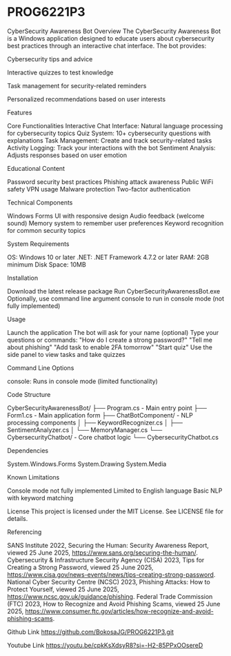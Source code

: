 # PROG6221P3

CyberSecurity Awareness Bot
Overview
The CyberSecurity Awareness Bot is a Windows application designed to educate users about cybersecurity best practices through an interactive chat interface. The bot provides:

Cybersecurity tips and advice

Interactive quizzes to test knowledge

Task management for security-related reminders

Personalized recommendations based on user interests

Features

Core Functionalities
Interactive Chat Interface: Natural language processing for cybersecurity topics
Quiz System: 10+ cybersecurity questions with explanations
Task Management: Create and track security-related tasks
Activity Logging: Track your interactions with the bot
Sentiment Analysis: Adjusts responses based on user emotion

Educational Content

Password security best practices
Phishing attack awareness
Public WiFi safety
VPN usage
Malware protection
Two-factor authentication

Technical Components

Windows Forms UI with responsive design
Audio feedback (welcome sound)
Memory system to remember user preferences
Keyword recognition for common security topics

System Requirements

OS: Windows 10 or later
.NET: .NET Framework 4.7.2 or later
RAM: 2GB minimum
Disk Space: 10MB

Installation

Download the latest release package
Run CyberSecurityAwarenessBot.exe
Optionally, use command line argument console to run in console mode (not fully implemented)

Usage

Launch the application
The bot will ask for your name (optional)
Type your questions or commands:
"How do I create a strong password?"
"Tell me about phishing"
"Add task to enable 2FA tomorrow"
"Start quiz"
Use the side panel to view tasks and take quizzes

Command Line Options

console: Runs in console mode (limited functionality)

Code Structure

CyberSecurityAwarenessBot/
├── Program.cs            - Main entry point
├── Form1.cs              - Main application form
├── ChatBotComponent/     - NLP processing components
│   ├── KeywordRecognizer.cs
│   ├── SentimentAnalyzer.cs
│   └── MemoryManager.cs
└── CybersecurityChatbot/ - Core chatbot logic
    └── CybersecurityChatbot.cs
    
Dependencies

System.Windows.Forms
System.Drawing
System.Media

Known Limitations

Console mode not fully implemented
Limited to English language
Basic NLP with keyword matching

License
This project is licensed under the MIT License. See LICENSE file for details.

Referencing

SANS Institute 2022, Securing the Human: Security Awareness Report, viewed 25 June 2025, https://www.sans.org/securing-the-human/.
Cybersecurity & Infrastructure Security Agency (CISA) 2023, Tips for Creating a Strong Password, viewed 25 June 2025, https://www.cisa.gov/news-events/news/tips-creating-strong-password.
National Cyber Security Centre (NCSC) 2023, Phishing Attacks: How to Protect Yourself, viewed 25 June 2025, https://www.ncsc.gov.uk/guidance/phishing.
Federal Trade Commission (FTC) 2023, How to Recognize and Avoid Phishing Scams, viewed 25 June 2025, https://www.consumer.ftc.gov/articles/how-recognize-and-avoid-phishing-scams.

Github Link
https://github.com/BokosaJG/PROG6221P3.git

Youtube Link
https://youtu.be/cpkKsXdsyR8?si=-H2-85PPxOOsereD





